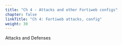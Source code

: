 ```yaml
---
title: "Ch 4 - Attacks and other Fortiweb configs"
chapter: false
linkTitle: "Ch 4: Fortiweb attacks, config"
weight: 30
---
```


Attacks and Defenses